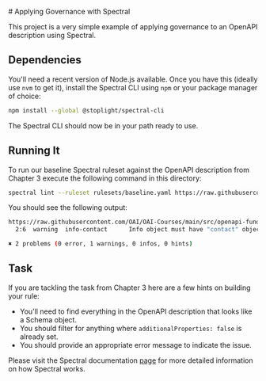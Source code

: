 # Applying Governance with Spectral

This project is a very simple example of applying governance to an OpenAPI description using Spectral.

## Dependencies

You'll need a recent version of Node.js available. Once you have this (ideally use `nvm` to get it), install the Spectral CLI using `npm` or your package manager of choice:

```bash
npm install --global @stoplight/spectral-cli
```

The Spectral CLI should now be in your path ready to use.

## Running It

To run our baseline Spectral ruleset against the OpenAPI description from Chapter 3 execute the following command in this directory:

```bash
spectral lint --ruleset rulesets/baseline.yaml https://raw.githubusercontent.com/OAI/OAI-Courses/main/src/openapi-fundamentals/v31/module-3-examples/design-first-example/design-first-example-openapi.yaml
```

You should see the following output:

```bash
https://raw.githubusercontent.com/OAI/OAI-Courses/main/src/openapi-fundamentals/v31/module-3-examples/design-first-example/design-first-example-openapi.yaml
  2:6  warning  info-contact      Info object must have "contact" object.                                         info

✖ 2 problems (0 error, 1 warnings, 0 infos, 0 hints)
```

## Task

If you are tackling the task from Chapter 3 here are a few hints on building your rule:

- You'll need to find everything in the OpenAPI description that looks like a Schema object.
- You should filter for anything where `additionalProperties: false` is already set.
- You should provide an appropriate error message to indicate the issue.

Please visit the Spectral documentation [page](https://docs.stoplight.io/docs/spectral) for more detailed information on how Spectral works.
